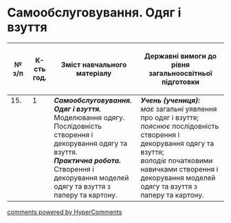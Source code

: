 <div id="hypercomments_widget" class="js-hypercomments-widget invisible"></div>

 # Самообслуговування. Одяг і взуття

<table>
<thead>
  <tr>
    <th width="10%" align="center"><p>№ з/п</p></td>
    <th width="10%" align="center"><p>К-сть год.</p></td>
    <th width="40%" align="center"><p>Зміст навчального матеріалу</p></td>
    <th width="60%" align="center"><p>Державні вимоги до рівня загальноосвітньої підготовки</p></td>
  </tr>
</thead>
<tbody>
  <tr>
    <td width="10%" style="vertical-align:top !important;">
15.</td>
    <td width="10%" style="vertical-align:top !important;">
1</td>
    <td width="40%" style="vertical-align:top !important;">
<b><i>Самообслуговування. Одяг і взуття.</i></b>  Моделювання одягу. Послідовність створення і декорування одягу та взуття.  <br>
<b><i>Практична робота.</i></b> <br>
Створення і декорування моделей одягу та взуття з паперу та картону.<br>
</td>
    <td width="60%" style="vertical-align:top !important;">
<i><b>Учень (учениця):</b></i><br>
<i>має</i> загальні уявлення про одяг і взуття;
<i>пояснює</i> послідовність створення і декорування одягу та взуття; <br>
<i>володіє</i> початковими навичками створення і декорування моделей одягу та взуття з паперу та картону.<br>
</td>
  </tr>
</tbody>
</table>

<div class="js-hypercomments-container">
<a href="http://hypercomments.com" class="hc-link" title="comments widget">comments powered by HyperComments</a>
</div>
